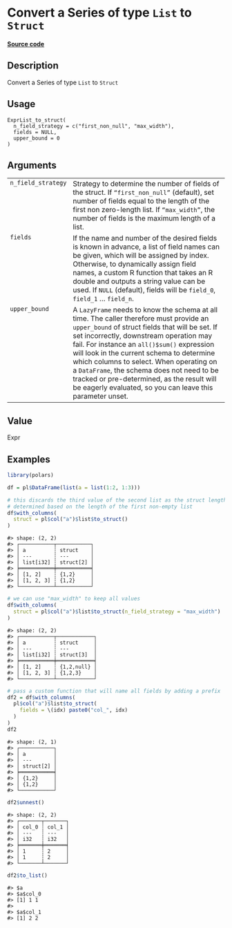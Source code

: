 

# Convert a Series of type <code>List</code> to <code>Struct</code>

[**Source code**](https://github.com/pola-rs/r-polars/tree/main/R/expr__list.R#L450)

## Description

Convert a Series of type <code>List</code> to <code>Struct</code>

## Usage

<pre><code class='language-R'>ExprList_to_struct(
  n_field_strategy = c("first_non_null", "max_width"),
  fields = NULL,
  upper_bound = 0
)
</code></pre>

## Arguments

<table>
<tr>
<td style="white-space: nowrap; font-family: monospace; vertical-align: top">
<code id="n_field_strategy">n_field_strategy</code>
</td>
<td>
Strategy to determine the number of fields of the struct. If
<code>“first_non_null”</code> (default), set number of fields equal to
the length of the first non zero-length list. If
<code>“max_width”</code>, the number of fields is the maximum length of
a list.
</td>
</tr>
<tr>
<td style="white-space: nowrap; font-family: monospace; vertical-align: top">
<code id="fields">fields</code>
</td>
<td>
If the name and number of the desired fields is known in advance, a list
of field names can be given, which will be assigned by index. Otherwise,
to dynamically assign field names, a custom R function that takes an R
double and outputs a string value can be used. If <code>NULL</code>
(default), fields will be <code>field_0</code>, <code>field_1</code> …
<code>field_n</code>.
</td>
</tr>
<tr>
<td style="white-space: nowrap; font-family: monospace; vertical-align: top">
<code id="upper_bound">upper_bound</code>
</td>
<td>
A <code>LazyFrame</code> needs to know the schema at all time. The
caller therefore must provide an <code>upper_bound</code> of struct
fields that will be set. If set incorrectly, downstream operation may
fail. For instance an <code>all()$sum()</code> expression will look in
the current schema to determine which columns to select. When operating
on a <code>DataFrame</code>, the schema does not need to be tracked or
pre-determined, as the result will be eagerly evaluated, so you can
leave this parameter unset.
</td>
</tr>
</table>

## Value

Expr

## Examples

``` r
library(polars)

df = pl$DataFrame(list(a = list(1:2, 1:3)))

# this discards the third value of the second list as the struct length is
# determined based on the length of the first non-empty list
df$with_columns(
  struct = pl$col("a")$list$to_struct()
)
```

    #> shape: (2, 2)
    #> ┌───────────┬───────────┐
    #> │ a         ┆ struct    │
    #> │ ---       ┆ ---       │
    #> │ list[i32] ┆ struct[2] │
    #> ╞═══════════╪═══════════╡
    #> │ [1, 2]    ┆ {1,2}     │
    #> │ [1, 2, 3] ┆ {1,2}     │
    #> └───────────┴───────────┘

``` r
# we can use "max_width" to keep all values
df$with_columns(
  struct = pl$col("a")$list$to_struct(n_field_strategy = "max_width")
)
```

    #> shape: (2, 2)
    #> ┌───────────┬────────────┐
    #> │ a         ┆ struct     │
    #> │ ---       ┆ ---        │
    #> │ list[i32] ┆ struct[3]  │
    #> ╞═══════════╪════════════╡
    #> │ [1, 2]    ┆ {1,2,null} │
    #> │ [1, 2, 3] ┆ {1,2,3}    │
    #> └───────────┴────────────┘

``` r
# pass a custom function that will name all fields by adding a prefix
df2 = df$with_columns(
  pl$col("a")$list$to_struct(
    fields = \(idx) paste0("col_", idx)
  )
)
df2
```

    #> shape: (2, 1)
    #> ┌───────────┐
    #> │ a         │
    #> │ ---       │
    #> │ struct[2] │
    #> ╞═══════════╡
    #> │ {1,2}     │
    #> │ {1,2}     │
    #> └───────────┘

``` r
df2$unnest()
```

    #> shape: (2, 2)
    #> ┌───────┬───────┐
    #> │ col_0 ┆ col_1 │
    #> │ ---   ┆ ---   │
    #> │ i32   ┆ i32   │
    #> ╞═══════╪═══════╡
    #> │ 1     ┆ 2     │
    #> │ 1     ┆ 2     │
    #> └───────┴───────┘

``` r
df2$to_list()
```

    #> $a
    #> $a$col_0
    #> [1] 1 1
    #> 
    #> $a$col_1
    #> [1] 2 2
